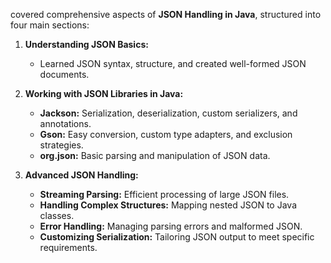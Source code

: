 covered comprehensive aspects of **JSON Handling in Java**, structured into four main sections:

1. **Understanding JSON Basics:**
    
    - Learned JSON syntax, structure, and created well-formed JSON documents.
2. **Working with JSON Libraries in Java:**
    
    - **Jackson:** Serialization, deserialization, custom serializers, and annotations.
    - **Gson:** Easy conversion, custom type adapters, and exclusion strategies.
    - **org.json:** Basic parsing and manipulation of JSON data.
3. **Advanced JSON Handling:**
    
    - **Streaming Parsing:** Efficient processing of large JSON files.
    - **Handling Complex Structures:** Mapping nested JSON to Java classes.
    - **Error Handling:** Managing parsing errors and malformed JSON.
    - **Customizing Serialization:** Tailoring JSON output to meet specific requirements.